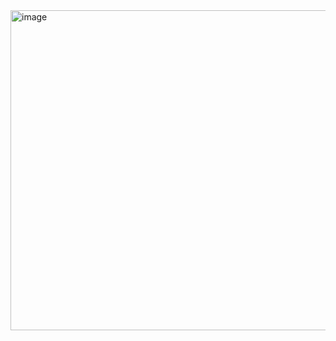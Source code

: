 <img width="512" height="512" alt="image" src="https://github.com/user-attachments/assets/0a1e46fa-f7ea-4369-893b-8354c422d167" />
